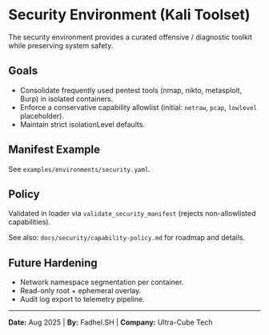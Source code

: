 # Security Environment (Kali Toolset)

The security environment provides a curated offensive / diagnostic toolkit while preserving system safety.

## Goals

- Consolidate frequently used pentest tools (nmap, nikto, metasploit, Burp) in isolated containers.
- Enforce a conservative capability allowlist (initial: `netraw`, `pcap`, `lowlevel` placeholder).
- Maintain strict isolationLevel defaults.

## Manifest Example

See `examples/environments/security.yaml`.

## Policy

Validated in loader via `validate_security_manifest` (rejects non-allowlisted capabilities).

See also: `docs/security/capability-policy.md` for roadmap and details.

## Future Hardening

- Network namespace segmentation per container.
- Read-only root + ephemeral overlay.
- Audit log export to telemetry pipeline.

---
**Date:** Aug 2025 | **By:** Fadhel.SH | **Company:** Ultra-Cube Tech
